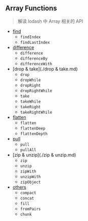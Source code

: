## Array Functions

> 解读 lodash 中 Array 相关的 API

- [find](./find.md)
  - `findIndex`
  - `findLastIndex`
- [difference](./difference.md)
  - `difference`
  - `differenceBy`
  - `differenceWith`
- [drop & take](./drop & take.md)
  - `drop`
  - `dropWhile`
  - `dropRight`
  - `dropRightWhile`
  - `take`
  - `takeWhile`
  - `takeRight`
  - `takeRightWhile`
- [flatten](./flatten.md)
  - `flatten`
  - `flattenDeep`
  - `flattenDepth`
- [pull](./pull.md)
  - `pull`
  - `pullAll`
- [zip & unzip](./zip & unzip.md)
  - `zip`
  - `unzip`
  - `zipWith`
  - `unzipWith`
  - `zipObject`
- [others](./others.md)
  - `compact`
  - `concat`
  - `fill`
  - `fromPairs`
  - `chunk`